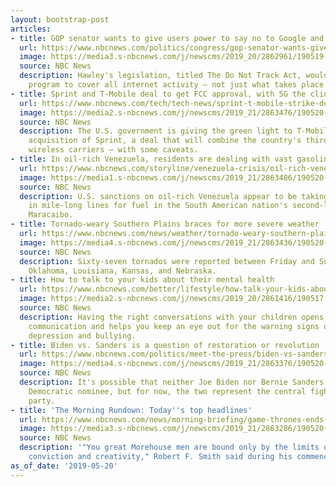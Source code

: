 ```yaml
---
layout: bootstrap-post
articles:
- title: GOP senator wants to give users power to say no to Google and Facebook
  url: https://www.nbcnews.com/politics/congress/gop-senator-wants-give-users-power-say-no-google-facebook-n1007516
  image: https://media3.s-nbcnews.com/j/newscms/2019_20/2862961/190519-josh-hawley-cs-347p_985971619090cb06c92f97ba0393e7c3.nbcnews-fp-1200-630.jpg
  source: NBC News
  description: Hawley's legislation, titled The Do Not Track Act, would expand the
    program to cover all internet activity — not just what takes place in a browser.
- title: Sprint and T-Mobile deal to get FCC approval, with 5G the clincher
  url: https://www.nbcnews.com/tech/tech-news/sprint-t-mobile-strike-deal-fcc-merger-n1007661
  image: https://media2.s-nbcnews.com/j/newscms/2019_21/2863476/190520-tmobile-sprint-mc-1356_9d81a334c239d0b91c9238da7e8c8139.nbcnews-fp-1200-630.JPG
  source: NBC News
  description: The U.S. government is giving the green light to T-Mobile's $26 billion
    acquisition of Sprint, a deal that will combine the country's third- and fourth-biggest
    wireless carriers — with some caveats.
- title: In oil-rich Venezuela, residents are dealing with vast gasoline lines
  url: https://www.nbcnews.com/storyline/venezuela-crisis/oil-rich-venezuela-residents-deal-long-gas-lines-u-s-n1007656
  image: https://media1.s-nbcnews.com/j/newscms/2019_21/2863486/190520-venzuela-petrol-mc-1359_c9d560fda816c126774bf1867623db8c.nbcnews-fp-1200-630.JPG
  source: NBC News
  description: U.S. sanctions on oil-rich Venezuela appear to be taking hold, resulting
    in mile-long lines for fuel in the South American nation's second-largest city,
    Maracaibo.
- title: Tornado-weary Southern Plains braces for more severe weather
  url: https://www.nbcnews.com/news/weather/tornado-weary-southern-plains-braces-more-severe-weather-n1007646
  image: https://media4.s-nbcnews.com/j/newscms/2019_21/2863436/190520-geronimo-tornado-mc-1335_364dc77b972775098f82dadb1dbf0e36.nbcnews-fp-1200-630.jpg
  source: NBC News
  description: Sixty-seven tornados were reported between Friday and Sunday in Texas,
    Oklahoma, Louisiana, Kansas, and Nebraska.
- title: How to talk to your kids about their mental health
  url: https://www.nbcnews.com/better/lifestyle/how-talk-your-kids-about-their-mental-health-ncna1006396
  image: https://media2.s-nbcnews.com/j/newscms/2019_20/2861416/190517-mother-son-cooking-se-1154a_c9bccbad1b91755e02718312ba1d9abb.nbcnews-fp-1200-630.jpg
  source: NBC News
  description: Having the right conversations with your children opens the lines of
    communication and helps you keep an eye out for the warning signs of anxiety,
    depression and bullying.
- title: Biden vs. Sanders is a question of restoration or revolution
  url: https://www.nbcnews.com/politics/meet-the-press/biden-vs-sanders-question-restoration-or-revolution-n1007651
  image: https://media4.s-nbcnews.com/j/newscms/2019_21/2863376/190520-biden-sanders-2x1-mn-0755_7a5b9274a68e1b83598042e31b5e6ec0.nbcnews-fp-1200-630.jpg
  source: NBC News
  description: It's possible that neither Joe Biden nor Bernie Sanders will be the
    Democratic nominee, but for now, the two represent the central fight within the
    party.
- title: 'The Morning Rundown: Today''s top headlines'
  url: https://www.nbcnews.com/news/morning-briefing/game-thrones-ends-billionaire-s-graduation-gift-morning-rundown-n1007636
  image: https://media3.s-nbcnews.com/j/newscms/2019_21/2863286/190520-morehouse-college-mc-11002_30f32c793e9b5f0323d45702e8884edb.nbcnews-fp-1200-630.JPG
  source: NBC News
  description: '"You great Morehouse men are bound only by the limits of your own
    conviction and creativity," Robert F. Smith said during his commencement speech.'
as_of_date: '2019-05-20'
---
```


